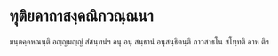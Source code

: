 <h1>ทุติยคาถาสงฺคณิกวณฺณนา</h1>
<p> มนฺตคฺคหณนฺติ  อญฺญมญฺญํ สํสนฺทนํฯ อนุ อนุ สนฺธานํ อนุสนฺธิตนฺติ ภาวสาธโน สโทฺทติ อาห ติฯ</p>






